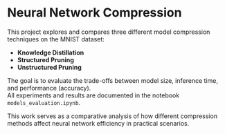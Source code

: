 # Neural Network Compression

This project explores and compares three different model compression techniques on the MNIST dataset:

- **Knowledge Distillation**
- **Structured Pruning**
- **Unstructured Pruning**

The goal is to evaluate the trade-offs between model size, inference time, and performance (accuracy).  
All experiments and results are documented in the notebook `models_evaluation.ipynb`.

This work serves as a comparative analysis of how different compression methods affect neural network efficiency in practical scenarios.
